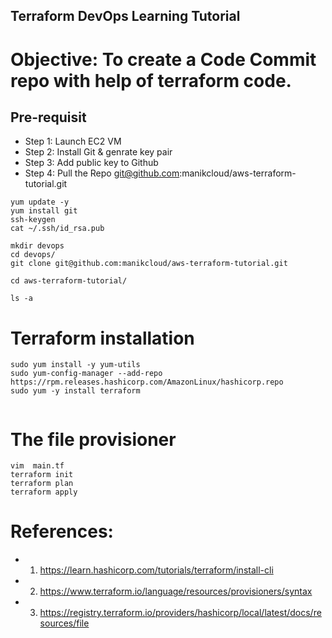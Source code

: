 ## Terraform DevOps Learning Tutorial 

# Objective: To create a Code Commit repo with help of terraform code. 

## Pre-requisit
- Step 1: Launch EC2 VM
- Step 2: Install Git & genrate key pair
- Step 3: Add public key to Github
- Step 4: Pull the Repo git@github.com:manikcloud/aws-terraform-tutorial.git

```
yum update -y
yum install git
ssh-keygen
cat ~/.ssh/id_rsa.pub

mkdir devops
cd devops/
git clone git@github.com:manikcloud/aws-terraform-tutorial.git

cd aws-terraform-tutorial/

ls -a
```
# Terraform installation 
```
sudo yum install -y yum-utils
sudo yum-config-manager --add-repo https://rpm.releases.hashicorp.com/AmazonLinux/hashicorp.repo
sudo yum -y install terraform


```
# The file provisioner
```
vim  main.tf
terraform init
terraform plan
terraform apply

```

# References:
- 1. https://learn.hashicorp.com/tutorials/terraform/install-cli
- 2. https://www.terraform.io/language/resources/provisioners/syntax
- 3. https://registry.terraform.io/providers/hashicorp/local/latest/docs/resources/file


